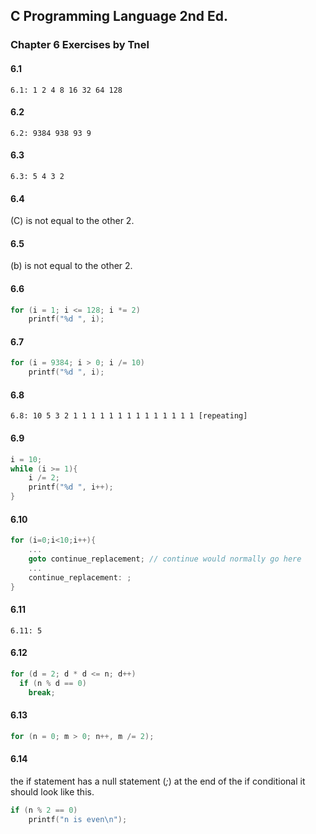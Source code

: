## C Programming Language 2nd Ed. 
### Chapter 6 Exercises by Tnel

#### 6.1
```
6.1: 1 2 4 8 16 32 64 128
```

#### 6.2
```
6.2: 9384 938 93 9
```

#### 6.3
```
6.3: 5 4 3 2
```

#### 6.4
(C) is not equal to the other 2.

#### 6.5
(b) is not equal to the other 2.

#### 6.6
```c
for (i = 1; i <= 128; i *= 2)
    printf("%d ", i);
```

#### 6.7
```c
for (i = 9384; i > 0; i /= 10)
    printf("%d ", i);
```

#### 6.8
```
6.8: 10 5 3 2 1 1 1 1 1 1 1 1 1 1 1 1 1 1 [repeating]
```

#### 6.9
```c
i = 10;
while (i >= 1){
    i /= 2;
    printf("%d ", i++);
}
```

#### 6.10
```c
for (i=0;i<10;i++){
    ...
    goto continue_replacement; // continue would normally go here
    ...
    continue_replacement: ;
}
```

#### 6.11
```
6.11: 5
```

#### 6.12
```c
for (d = 2; d * d <= n; d++)
  if (n % d == 0)
    break;
```

#### 6.13
```c
for (n = 0; m > 0; n++, m /= 2);
```

#### 6.14
the if statement has a null statement (*;*) at the end of the if conditional it should look like this.
```c
if (n % 2 == 0)
    printf("n is even\n");
```